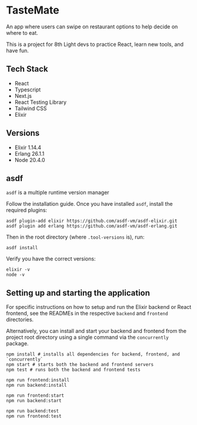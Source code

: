 # TasteMate

An app where users can swipe on restaurant options to help decide on where to eat.

This is a project for 8th Light devs to practice React, learn new tools, and have fun.

## Tech Stack

- React
- Typescript
- Next.js
- React Testing Library
- Tailwind CSS
- Elixir

## Versions

- Elixir 1.14.4
- Erlang 26.1.1
- Node 20.4.0

## asdf

`asdf` is a multiple runtime version manager

Follow the installation guide. Once you have installed `asdf`, install the required plugins:

```
asdf plugin-add elixir https://github.com/asdf-vm/asdf-elixir.git
asdf plugin add erlang https://github.com/asdf-vm/asdf-erlang.git
```

Then in the root directory (where `.tool-versions` is), run:

```
asdf install
```

Verify you have the correct versions:

```
elixir -v
node -v
```

## Setting up and starting the application

For specific instructions on how to setup and run the Elixir backend or React frontend, see the READMEs in the respective `backend` and `frontend` directories.

Alternatively, you can install and start your backend and frontend from the project root directory using a single command via the `concurrently` package.

```shell
npm install # installs all dependencies for backend, frontend, and `concurrently`
npm start # starts both the backend and frontend servers
npm test # runs both the backend and frontend tests

npm run frontend:install
npm run backend:install

npm run frontend:start
npm run backend:start

npm run backend:test
npm run frontend:test
```
